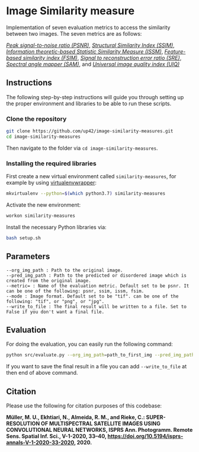 # Image Similarity measure

Implementation of seven evaluation metrics to access the similarity between two images. The seven metrics are as follows:

<i><a href="https://en.wikipedia.org/wiki/Peak_signal-to-noise_ratio">Peak signal-to-noise ratio (PSNR)</a></i>, 
<i><a href="https://en.wikipedia.org/wiki/Structural_similarity">Structural Similarity Index (SSIM)</a></i>,
<i><a href="https://www.tandfonline.com/doi/full/10.1080/22797254.2019.1628617">Information theoretic-based Statistic Similarity Measure (ISSM)</a></i>, 
<i><a href="https://www4.comp.polyu.edu.hk/~cslzhang/IQA/TIP_IQA_FSIM.pdf">Feature-based similarity index (FSIM)</a></i>, 
<i><a href="https://www.sciencedirect.com/science/article/abs/pii/S0924271618302636">Signal to reconstruction error ratio (SRE)</a></i>, 
<i><a href="https://ntrs.nasa.gov/citations/19940012238">Spectral angle mapper (SAM)</a></i>, and
<i><a href="https://www.researchgate.net/publication/3342733_A_Universal_Image_Quality_Index">Universal image quality index (UIQ)</a></i> 



## Instructions

The following step-by-step instructions will guide you through setting up the proper environment and libraries to be
able to run these scripts.

### Clone the repository

```bash
git clone https://github.com/up42/image-similarity-measures.git
cd image-similarity-measures
```

Then navigate to the folder via `cd image-similarity-measures`.

### Installing the required libraries

First create a new virtual environment called `similarity-measures`, for example by using
[virtualenvwrapper](https://virtualenvwrapper.readthedocs.io/en/latest/):

```bash
mkvirtualenv --python=$(which python3.7) similarity-measures
```

Activate the new environment:

```bash
workon similarity-measures
```

Install the necessary Python libraries via:

```bash
bash setup.sh
```

## Parameters
```
--org_img_path : Path to the original image.
--pred_img_path : Path to the predicted or disordered image which is created from the original image.
--metric= : Name of the evaluation metric. Default set to be psnr. It can be one of the following: psnr, ssim, issm, fsim.
--mode : Image format. Default set to be "tif". can be one of the following: "tif", or "png", or "jpg". 
--write_to_file : The final result will be written to a file. Set to False if you don't want a final file.
```


## Evaluation
For doing the evaluation, you can easily run the following command:
```bash
python src/evaluate.py --org_img_path=path_to_first_img --pred_img_path=path_to_second_img --mode=tif
```
If you want to save the final result in a file you can add `--write_to_file` at then end of above command.

## Citation
Please use the following for citation purposes of this codebase:

<strong>Müller, M. U., Ekhtiari, N., Almeida, R. M., and Rieke, C.: SUPER-RESOLUTION OF MULTISPECTRAL
SATELLITE IMAGES USING CONVOLUTIONAL NEURAL NETWORKS, ISPRS Ann. Photogramm. Remote Sens.
Spatial Inf. Sci., V-1-2020, 33–40, https://doi.org/10.5194/isprs-annals-V-1-2020-33-2020, 2020.</strong>